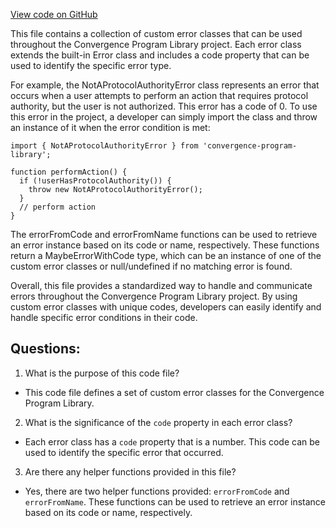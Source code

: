 [View code on GitHub](https://github.com/convergence-rfq/convergence-program-library/rfq/js/generated/errors/index.d.ts)

This file contains a collection of custom error classes that can be used throughout the Convergence Program Library project. Each error class extends the built-in Error class and includes a code property that can be used to identify the specific error type. 

For example, the NotAProtocolAuthorityError class represents an error that occurs when a user attempts to perform an action that requires protocol authority, but the user is not authorized. This error has a code of 0. To use this error in the project, a developer can simply import the class and throw an instance of it when the error condition is met:

```
import { NotAProtocolAuthorityError } from 'convergence-program-library';

function performAction() {
  if (!userHasProtocolAuthority()) {
    throw new NotAProtocolAuthorityError();
  }
  // perform action
}
```

The errorFromCode and errorFromName functions can be used to retrieve an error instance based on its code or name, respectively. These functions return a MaybeErrorWithCode type, which can be an instance of one of the custom error classes or null/undefined if no matching error is found.

Overall, this file provides a standardized way to handle and communicate errors throughout the Convergence Program Library project. By using custom error classes with unique codes, developers can easily identify and handle specific error conditions in their code.
## Questions: 
 1. What is the purpose of this code file?
- This code file defines a set of custom error classes for the Convergence Program Library.

2. What is the significance of the `code` property in each error class?
- Each error class has a `code` property that is a number. This code can be used to identify the specific error that occurred.

3. Are there any helper functions provided in this file?
- Yes, there are two helper functions provided: `errorFromCode` and `errorFromName`. These functions can be used to retrieve an error instance based on its code or name, respectively.